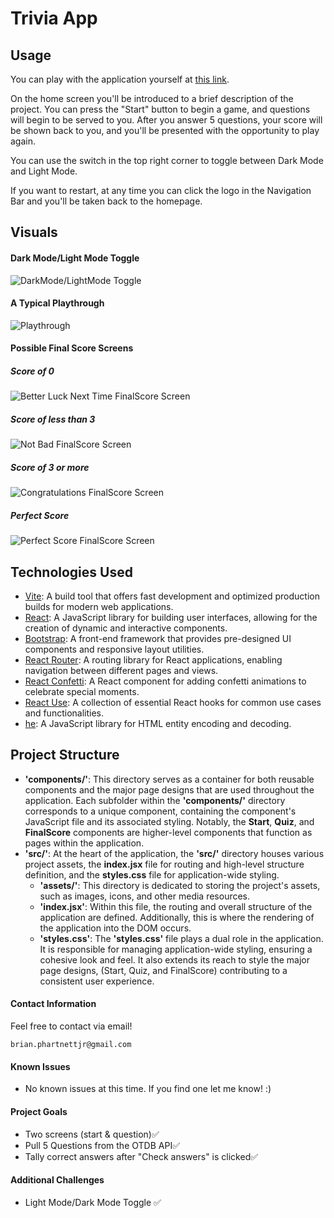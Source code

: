 # Trivia App

## Usage

You can play with the application yourself at [this link](https://bju12290.github.io/trivia-app/).

On the home screen you'll be introduced to a brief description of the project. You can press the "Start" button to begin a game, and questions will begin to be served to you. After you answer 5 questions, your score will be shown back to you, and you'll be presented with the opportunity to play again.

You can use the switch in the top right corner to toggle between Dark Mode and Light Mode.

If you want to restart, at any time you can click the logo in the Navigation Bar and you'll be taken back to the homepage.

## Visuals

#### Dark Mode/Light Mode Toggle
![DarkMode/LightMode Toggle](https://imgur.com/hEDudVE)
#### A Typical Playthrough
![Playthrough](https://imgur.com/bCLGbGs)
#### Possible Final Score Screens

##### Score of 0
![Better Luck Next Time FinalScore Screen](url_to_your_gif.gif)
##### Score of less than 3
![Not Bad FinalScore Screen](https://imgur.com/wY0MVOk)
##### Score of 3 or more
![Congratulations FinalScore Screen](https://imgur.com/pRzNZpr)
##### Perfect Score
![Perfect Score FinalScore Screen](https://imgur.com/CfWkGjS)

## Technologies Used
 - [Vite](https://vitejs.dev/): A build tool that offers fast development and optimized production builds for modern web applications.
 - [React](https://react.dev/): A JavaScript library for building user interfaces, allowing for the creation of dynamic and interactive components.
 - [Bootstrap](https://getbootstrap.com/): A front-end framework that provides pre-designed UI components and responsive layout utilities.
 - [React Router](https://reactrouter.com/en/main): A routing library for React applications, enabling navigation between different pages and views.
 - [React Confetti](https://www.npmjs.com/package/react-confetti): A React component for adding confetti animations to celebrate special moments.
 - [React Use](https://www.npmjs.com/package/react-use): A collection of essential React hooks for common use cases and functionalities.
 - [he](https://www.npmjs.com/package/he): A JavaScript library for HTML entity encoding and decoding.

 ## Project Structure
- **'components/'**: This directory serves as a container for both reusable components and the major page designs that are used throughout the application. Each subfolder within the **'components/'** directory corresponds to a unique component, containing the component's JavaScript file and its associated styling. Notably, the **Start**, **Quiz**, and **FinalScore** components are higher-level components that function as pages within the application.
- **'src/'**: At the heart of the application, the **'src/'** directory houses various project assets, the **index.jsx** file for routing and high-level structure definition, and the **styles.css** file for application-wide styling.
    - **'assets/'**: This directory is dedicated to storing the project's assets, such as images, icons, and other media resources.
    - **'index.jsx'**: Within this file, the routing and overall structure of the application are defined. Additionally, this is where the rendering of the application into the DOM occurs.
    - **'styles.css'**: The **'styles.css'** file plays a dual role in the application. It is responsible for managing application-wide styling, ensuring a cohesive look and feel. It also extends its reach to style the major page designs, (Start, Quiz, and FinalScore) contributing to a consistent user experience. 

 #### Contact Information

Feel free to contact via email! 

```brian.phartnettjr@gmail.com```
 #### Known Issues
 
 - No known issues at this time. If you find one let me know! :)

 #### Project Goals

- Two screens (start & question):white_check_mark:
- Pull 5 Questions from the OTDB API:white_check_mark:
- Tally correct answers after "Check answers" is clicked:white_check_mark:

#### Additional Challenges

- Light Mode/Dark Mode Toggle :white_check_mark:



 

